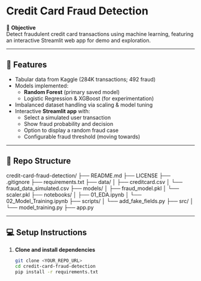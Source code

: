 # Credit Card Fraud Detection

🎯 **Objective**  
Detect fraudulent credit card transactions using machine learning, featuring an interactive Streamlit web app for demo and exploration.

---

## 🚀 Features

- Tabular data from Kaggle (284K transactions; 492 fraud)
- Models implemented:
  - **Random Forest** (primary saved model)
  - Logistic Regression & XGBoost (for experimentation)
- Imbalanced dataset handling via scaling & model tuning
- Interactive **Streamlit app** with:
  - Select a simulated user transaction
  - Show fraud probability and decision
  - Option to display a random fraud case
  - Configurable fraud threshold (moving towards)

---

## 📁 Repo Structure

credit-card-fraud-detection/
├── README.md
├── LICENSE
├── .gitignore
├── requirements.txt
├── data/
│ ├── creditcard.csv
│ └── fraud_data_simulated.csv
├── models/
│ ├── fraud_model.pkl
│ └── scaler.pkl
├── notebooks/
│ ├── 01_EDA.ipynb
│ └── 02_Model_Training.ipynb
├── scripts/
│ └── add_fake_fields.py
├── src/
│ └── model_training.py
├── app.py


---

## 💻 Setup Instructions

1. **Clone and install dependencies**

   ```bash
   git clone <YOUR_REPO_URL>
   cd credit-card-fraud-detection
   pip install -r requirements.txt
